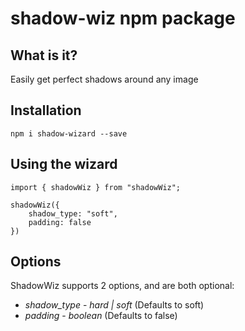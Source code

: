 # shadow-wiz npm package

## What is it?

Easily get perfect shadows around any image

## Installation

`npm i shadow-wizard --save`

## Using the wizard

```
import { shadowWiz } from "shadowWiz";

shadowWiz({
    shadow_type: "soft",
    padding: false
})
```

## Options

ShadowWiz supports 2 options, and are both optional:

* *shadow_type* - _hard | soft_ (Defaults to soft)
* *padding* - _boolean_ (Defaults to false)